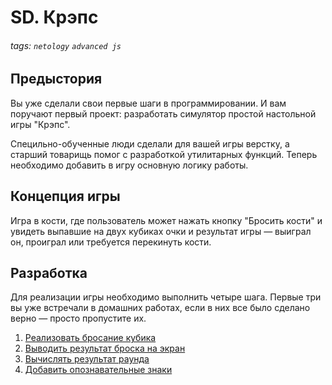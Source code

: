 # SD. Крэпс

###### tags: `netology` `advanced js`

## Предыстория

Вы уже сделали свои первые шаги в программировании. И вам поручают первый проект: разработать симулятор простой настольной игры "Крэпс".

Специльно-обученные люди сделали для вашей игры верстку, а старший товарищь помог с разработкой утилитарных функций. Теперь необходимо добавить в игру основную логику работы.

## Концепция игры

Игра в кости, где пользователь может нажать кнопку "Бросить кости" и увидеть выпавшие на двух кубиках очки и результат игры — выиграл он, проиграл или требуется перекинуть кости.

## Разработка

Для реализации игры необходимо выполнить четыре шага. Первые три вы уже встречали в домашних работах, если в них все было сделано верно — просто пропустите их.

1. [Реализовать бросание кубика](https://github.com/netology-code/sd-homeworks/tree/master/hello)
2. [Выводить результат броска на экран](https://github.com/netology-code/sd-homeworks/tree/master/js)
3. [Вычислять результат раунда](https://github.com/netology-code/sd-homeworks/tree/master/share)
4. [Добавить опознавательные знаки](./final.md)
